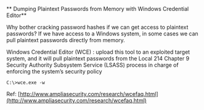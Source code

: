 ** Dumping Plaintext Passwords from Memory with Windows Credential Editor**

Why bother cracking password hashes if we can get access to plaintext passwords? If we have access to a Windows system, in some cases we can pull plaintext passwords directly from memory.

Windows Credential Editor \(WCE\) :  upload this tool to an exploited target system, and it will pull plaintext passwords from the Local 214 Chapter 9 Security Authority Subsystem Service \(LSASS\) process in charge of enforcing the system’s security policy

```
C:\>wce.exe -w
```

Ref: [http://www.ampliasecurity.com/research/wcefaq.html](http://www.ampliasecurity.com/research/wcefaq.html)

